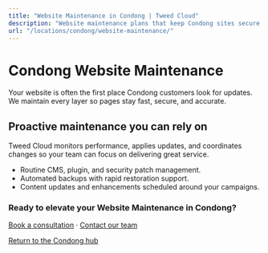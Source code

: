 ```yaml
---
title: "Website Maintenance in Condong | Tweed Cloud"
description: "Website maintenance plans that keep Condong sites secure and up to date."
url: "/locations/condong/website-maintenance/"
---
```


# Condong Website Maintenance

Your website is often the first place Condong customers look for updates. We maintain every layer so pages stay fast, secure, and accurate.

## Proactive maintenance you can rely on

Tweed Cloud monitors performance, applies updates, and coordinates changes so your team can focus on delivering great service.

- Routine CMS, plugin, and security patch management.
- Automated backups with rapid restoration support.
- Content updates and enhancements scheduled around your campaigns.

### Ready to elevate your Website Maintenance in Condong?

[Book a consultation](/consultation/) · [Contact our team](/contact/)

[Return to the Condong hub](/locations/condong/)
